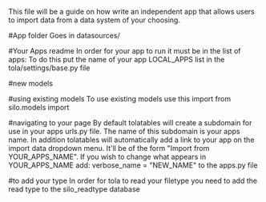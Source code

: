 This file will be a guide on how write an independent app that allows users
to import data from a data system of your choosing.

#App folder
Goes in datasources/

#Your Apps readme
In order for your app to run it must be in the list of apps:
To do this put the name of your app LOCAL_APPS list in the tola/settings/base.py file

#new models

#using existing models
To use existing models use this import
from silo.models import <Model name here>

#navigating to your page
By default tolatables will create a subdomain for use in your apps urls.py file. The name of this
subdomain is your apps name.
In addition tolatables will automatically add a link to your app on the import data dropdown menu.
It'll be of the form "Import from YOUR_APPS_NAME". If you wish to change what appears in
YOUR_APPS_NAME add:
  verbose_name = "NEW_NAME"
to the apps.py file

#to add your type
In order for tola to read your filetype you need to add the read type to the silo_readtype database

